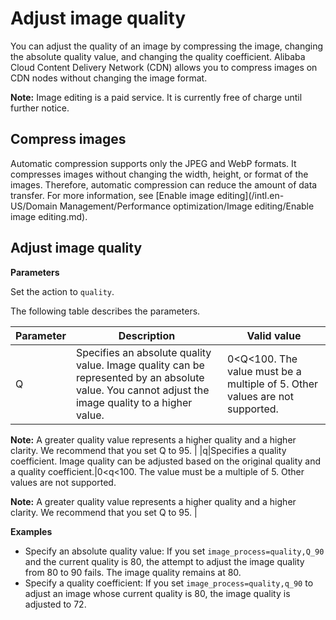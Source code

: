 # Adjust image quality

You can adjust the quality of an image by compressing the image, changing the absolute quality value, and changing the quality coefficient. Alibaba Cloud Content Delivery Network \(CDN\) allows you to compress images on CDN nodes without changing the image format.

**Note:** Image editing is a paid service. It is currently free of charge until further notice.

## Compress images

Automatic compression supports only the JPEG and WebP formats. It compresses images without changing the width, height, or format of the images. Therefore, automatic compression can reduce the amount of data transfer. For more information, see [Enable image editing](/intl.en-US/Domain Management/Performance optimization/Image editing/Enable image editing.md).

## Adjust image quality

**Parameters**

Set the action to `quality`.

The following table describes the parameters.

|Parameter|Description|Valid value|
|---------|-----------|-----------|
|Q|Specifies an absolute quality value. Image quality can be represented by an absolute value. You cannot adjust the image quality to a higher value.|0<Q<100. The value must be a multiple of 5. Other values are not supported.

**Note:** A greater quality value represents a higher quality and a higher clarity. We recommend that you set Q to 95. |
|q|Specifies a quality coefficient. Image quality can be adjusted based on the original quality and a quality coefficient.|0<q<100. The value must be a multiple of 5. Other values are not supported.

**Note:** A greater quality value represents a higher quality and a higher clarity. We recommend that you set Q to 95. |

**Examples**

-   Specify an absolute quality value: If you set `image_process=quality,Q_90` and the current quality is 80, the attempt to adjust the image quality from 80 to 90 fails. The image quality remains at 80.
-   Specify a quality coefficient: If you set `image_process=quality,q_90` to adjust an image whose current quality is 80, the image quality is adjusted to 72.


